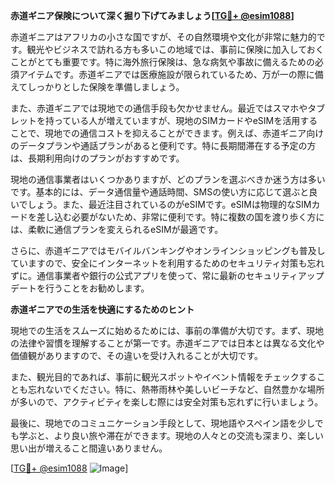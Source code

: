**赤道ギニア保険について深く掘り下げてみましょう[[TG💪+ @esim1088](https://t.me/s/esim1088)]**

赤道ギニアはアフリカの小さな国ですが、その自然環境や文化が非常に魅力的です。観光やビジネスで訪れる方も多いこの地域では、事前に保険に加入しておくことがとても重要です。特に海外旅行保険は、急な病気や事故に備えるための必須アイテムです。赤道ギニアでは医療施設が限られているため、万が一の際に備えてしっかりとした保険を準備しましょう。

また、赤道ギニアでは現地での通信手段も欠かせません。最近ではスマホやタブレットを持っている人が増えていますが、現地のSIMカードやeSIMを活用することで、現地での通信コストを抑えることができます。例えば、赤道ギニア向けのデータプランや通話プランがあると便利です。特に長期間滞在する予定の方は、長期利用向けのプランがおすすめです。

現地の通信事業者はいくつかありますが、どのプランを選ぶべきか迷う方は多いです。基本的には、データ通信量や通話時間、SMSの使い方に応じて選ぶと良いでしょう。また、最近注目されているのがeSIMです。eSIMは物理的なSIMカードを差し込む必要がないため、非常に便利です。特に複数の国を渡り歩く方には、柔軟に通信プランを変えられるeSIMが最適です。

さらに、赤道ギニアではモバイルバンキングやオンラインショッピングも普及していますので、安全にインターネットを利用するためのセキュリティ対策も忘れずに。通信事業者や銀行の公式アプリを使って、常に最新のセキュリティアップデートを行うことをお勧めします。

**赤道ギニアでの生活を快適にするためのヒント**

現地での生活をスムーズに始めるためには、事前の準備が大切です。まず、現地の法律や習慣を理解することが第一です。赤道ギニアでは日本とは異なる文化や価値観がありますので、その違いを受け入れることが大切です。

また、観光目的であれば、事前に観光スポットやイベント情報をチェックすることも忘れないでください。特に、熱帯雨林や美しいビーチなど、自然豊かな場所が多いので、アクティビティを楽しむ際には安全対策も忘れずに行いましょう。

最後に、現地でのコミュニケーション手段として、現地語やスペイン語を少しでも学ぶと、より良い旅や滞在ができます。現地の人々との交流も深まり、楽しい思い出が増えること間違いありません。

[[TG💪+ @esim1088](https://t.me/s/esim1088) ![Image](https://i.postimg.cc/Y0z9fWf4/image.png)]